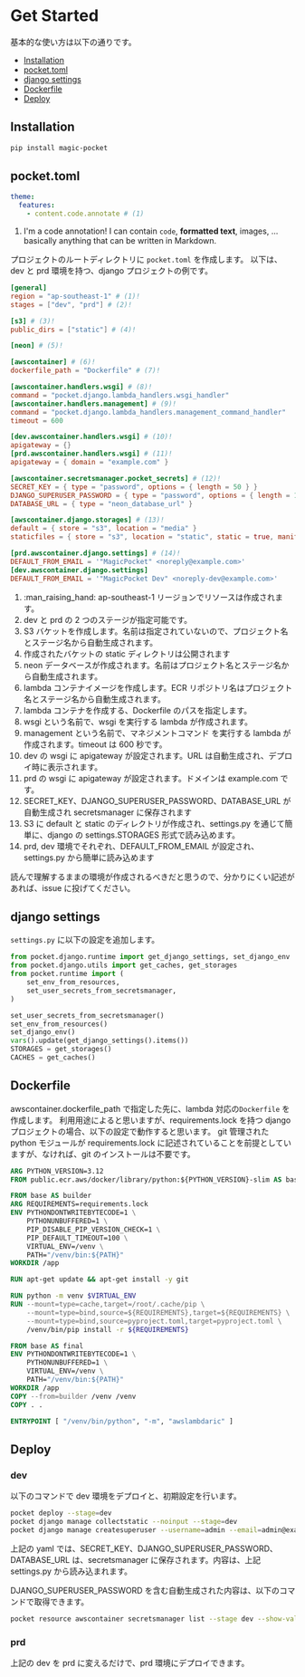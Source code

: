 # Get Started

基本的な使い方は以下の通りです。

- [Installation](#installation)
- [pocket.toml](#pockettoml)
- [django settings](#django-settings)
- [Dockerfile](#dockerfile)
- [Deploy](#deploy)

## Installation

```bash
pip install magic-pocket
```

## pocket.toml

```yaml
theme:
  features:
    - content.code.annotate # (1)
```

1.  I'm a code annotation! I can contain `code`, **formatted
    text**, images, ... basically anything that can be written in Markdown.

プロジェクトのルートディレクトリに `pocket.toml` を作成します。
以下は、dev と prd 環境を持つ、django プロジェクトの例です。

```toml
[general]
region = "ap-southeast-1" # (1)!
stages = ["dev", "prd"] # (2)!

[s3] # (3)!
public_dirs = ["static"] # (4)!

[neon] # (5)!

[awscontainer] # (6)!
dockerfile_path = "Dockerfile" # (7)!

[awscontainer.handlers.wsgi] # (8)!
command = "pocket.django.lambda_handlers.wsgi_handler"
[awscontainer.handlers.management] # (9)!
command = "pocket.django.lambda_handlers.management_command_handler"
timeout = 600

[dev.awscontainer.handlers.wsgi] # (10)!
apigateway = {}
[prd.awscontainer.handlers.wsgi] # (11)!
apigateway = { domain = "example.com" }

[awscontainer.secretsmanager.pocket_secrets] # (12)!
SECRET_KEY = { type = "password", options = { length = 50 } }
DJANGO_SUPERUSER_PASSWORD = { type = "password", options = { length = 16 } }
DATABASE_URL = { type = "neon_database_url" }

[awscontainer.django.storages] # (13)!
default = { store = "s3", location = "media" }
staticfiles = { store = "s3", location = "static", static = true, manifest = true }

[prd.awscontainer.django.settings] # (14)!
DEFAULT_FROM_EMAIL = '"MagicPocket" <noreply@example.com>'
[dev.awscontainer.django.settings]
DEFAULT_FROM_EMAIL = '"MagicPocket Dev" <noreply-dev@example.com>'
```

1.  :man_raising_hand: ap-southeast-1 リージョンでリソースは作成されます。
2.  dev と prd の 2 つのステージが指定可能です。
3.  S3 バケットを作成します。名前は指定されていないので、プロジェクト名とステージ名から自動生成されます。
4.  作成されたバケットの static ディレクトリは公開されます
5.  neon データベースが作成されます。名前はプロジェクト名とステージ名から自動生成されます。
6.  lambda コンテナイメージを作成します。ECR リポジトリ名はプロジェクト名とステージ名から自動生成されます。
7.  lambda コンテナを作成する、Dockerfile のパスを指定します。
8.  wsgi という名前で、wsgi を実行する lambda が作成されます。
9.  management という名前で、マネジメントコマンド を実行する lambda が作成されます。timeout は 600 秒です。
10. dev の wsgi に apigateway が設定されます。URL は自動生成され、デプロイ時に表示されます。
11. prd の wsgi に apigateway が設定されます。ドメインは example.com です。
12. SECRET_KEY、DJANGO_SUPERUSER_PASSWORD、DATABASE_URL が自動生成され secretsmanager に保存されます
13. S3 に default と static のディレクトリが作成され、settings.py を通じて簡単に、django の settings.STORAGES 形式で読み込めます。
14. prd, dev 環境でそれぞれ、DEFAULT_FROM_EMAIL が設定され、settings.py から簡単に読み込めます

読んで理解するままの環境が作成されるべきだと思うので、分かりにくい記述があれば、issue に投げてください。

## django settings

`settings.py` に以下の設定を追加します。

```python
from pocket.django.runtime import get_django_settings, set_django_env
from pocket.django.utils import get_caches, get_storages
from pocket.runtime import (
    set_env_from_resources,
    set_user_secrets_from_secretsmanager,
)

set_user_secrets_from_secretsmanager()
set_env_from_resources()
set_django_env()
vars().update(get_django_settings().items())
STORAGES = get_storages()
CACHES = get_caches()
```

## Dockerfile

awscontainer.dockerfile_path で指定した先に、lambda 対応の`Dockerfile` を作成します。
利用用途によると思いますが、requirements.lock を持つ django プロジェクトの場合、以下の設定で動作すると思います。
git 管理された python モジュールが requirements.lock に記述されていることを前提としていますが、なければ、git のインストールは不要です。

```Dockerfile
ARG PYTHON_VERSION=3.12
FROM public.ecr.aws/docker/library/python:${PYTHON_VERSION}-slim AS base

FROM base AS builder
ARG REQUIREMENTS=requirements.lock
ENV PYTHONDONTWRITEBYTECODE=1 \
    PYTHONUNBUFFERED=1 \
    PIP_DISABLE_PIP_VERSION_CHECK=1 \
    PIP_DEFAULT_TIMEOUT=100 \
    VIRTUAL_ENV=/venv \
    PATH="/venv/bin:${PATH}"
WORKDIR /app

RUN apt-get update && apt-get install -y git

RUN python -m venv $VIRTUAL_ENV
RUN --mount=type=cache,target=/root/.cache/pip \
    --mount=type=bind,source=${REQUIREMENTS},target=${REQUIREMENTS} \
    --mount=type=bind,source=pyproject.toml,target=pyproject.toml \
    /venv/bin/pip install -r ${REQUIREMENTS}

FROM base AS final
ENV PYTHONDONTWRITEBYTECODE=1 \
    PYTHONUNBUFFERED=1 \
    VIRTUAL_ENV=/venv \
    PATH="/venv/bin:${PATH}"
WORKDIR /app
COPY --from=builder /venv /venv
COPY . .

ENTRYPOINT [ "/venv/bin/python", "-m", "awslambdaric" ]
```

## Deploy

### dev

以下のコマンドで dev 環境をデプロイと、初期設定を行います。

```bash
pocket deploy --stage=dev
pocket django manage collectstatic --noinput --stage=dev
pocket django manage createsuperuser --username=admin --email=admin@example.com --noinput --stage=dev
```

上記の yaml では、SECRET_KEY、DJANGO_SUPERUSER_PASSWORD、DATABASE_URL は、secretsmanager に保存されます。内容は、上記 settings.py から読み込まれます。

DJANGO_SUPERUSER_PASSWORD を含む自動生成された内容は、以下のコマンドで取得できます。

```bash
pocket resource awscontainer secretsmanager list --stage dev --show-values
```

### prd

上記の dev を prd に変えるだけで、prd 環境にデプロイできます。
